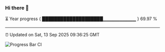 ### Hi there 👋

⏳ Year progress { ████████████████████▁▁▁▁▁▁▁▁▁▁ } 69.97 %

---

⏰ Updated on Sat, 13 Sep 2025 09:36:25 GMT

![Progress Bar CI](https://github.com/IshwaranRudhara/GIT-ACTION/workflows/Progress%20Bar%20CI/badge.svg)
